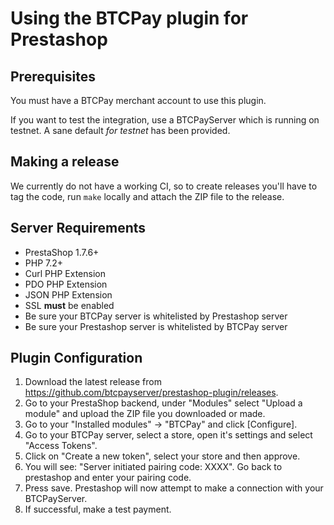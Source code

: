 # Using the BTCPay plugin for Prestashop

## Prerequisites
You must have a BTCPay merchant account to use this plugin.

If you want to test the integration, use a BTCPayServer which is running on testnet. A sane default _for testnet_ has been provided.

## Making a release
We currently do not have a working CI, so to create releases you'll have to tag the code, run `make` locally and attach the ZIP file to the release.

## Server Requirements

+ PrestaShop 1.7.6+
+ PHP 7.2+
+ Curl PHP Extension
+ PDO PHP Extension
+ JSON PHP Extension
+ SSL **must** be enabled
+ Be sure your BTCPay server is whitelisted by Prestashop server
+ Be sure your Prestashop server is whitelisted by BTCPay server

## Plugin Configuration

1. Download the latest release from https://github.com/btcpayserver/prestashop-plugin/releases.
2. Go to your PrestaShop backend, under "Modules" select "Upload a module" and upload the ZIP file you downloaded or made. 
3. Go to your "Installed modules" -> "BTCPay" and click \[Configure\].
4. Go to your BTCPay server, select a store, open it's settings and select "Access Tokens".
5. Click on "Create a new token", select your store and then approve.
6. You will see: "Server initiated pairing code: XXXX". Go back to prestashop and enter your pairing code.
7. Press save. Prestashop will now attempt to make a connection with your BTCPayServer.
8. If successful, make a test payment.
